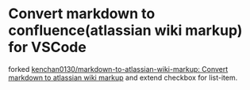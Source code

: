 # Convert markdown to confluence(atlassian wiki markup) for VSCode

forked [kenchan0130/markdown-to-atlassian-wiki-markup: Convert markdown to atlassian wiki markup](https://github.com/kenchan0130/markdown-to-atlassian-wiki-markup) and extend checkbox for list-item.
